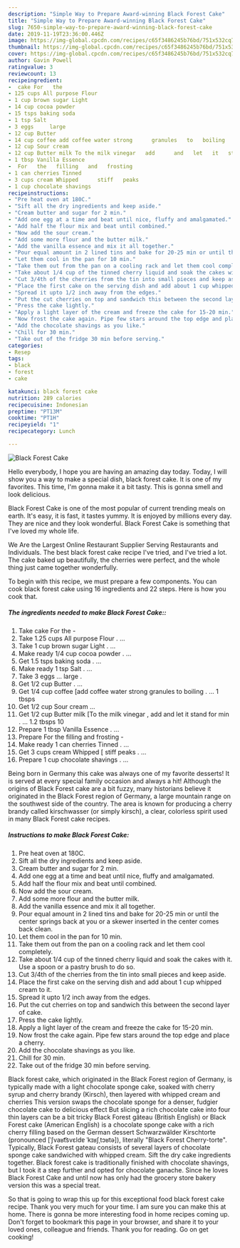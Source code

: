 ```yaml
---
description: "Simple Way to Prepare Award-winning Black Forest Cake"
title: "Simple Way to Prepare Award-winning Black Forest Cake"
slug: 7650-simple-way-to-prepare-award-winning-black-forest-cake
date: 2019-11-19T23:36:00.446Z
image: https://img-global.cpcdn.com/recipes/c65f3486245b76bd/751x532cq70/black-forest-cake-recipe-main-photo.jpg
thumbnail: https://img-global.cpcdn.com/recipes/c65f3486245b76bd/751x532cq70/black-forest-cake-recipe-main-photo.jpg
cover: https://img-global.cpcdn.com/recipes/c65f3486245b76bd/751x532cq70/black-forest-cake-recipe-main-photo.jpg
author: Gavin Powell
ratingvalue: 3
reviewcount: 13
recipeingredient:
-  cake For   the    
- 125 cups All purpose Flour  
- 1 cup brown sugar Light     
- 14 cup cocoa powder  
- 15 tsps baking soda  
- 1 tsp Salt  
- 3 eggs     large    
- 12 cup Butter  
- 14 cup coffee add coffee water strong      granules   to   boiling       1   tbsps
- 12 cup Sour cream 
- 12 cup Butter milk To the milk vinegar   add      and   let   it   stand   for   min    12   tbsps   10
- 1 tbsp Vanilla Essence  
-  For   the   filling   and   frosting 
- 1 can cherries Tinned     
- 3 cups cream Whipped      stiff   peaks  
- 1 cup chocolate shavings  
recipeinstructions:
- "Pre heat oven at 180C."
- "Sift all the dry ingredients and keep aside."
- "Cream butter and sugar for 2 min."
- "Add one egg at a time and beat until nice, fluffy and amalgamated."
- "Add half the flour mix and beat until combined."
- "Now add the sour cream."
- "Add some more flour and the butter milk."
- "Add the vanilla essence and mix it all together."
- "Pour equal amount in 2 lined tins and bake for 20-25 min or until the center springs back at you or a skewer inserted in the center comes back clean."
- "Let them cool in the pan for 10 min."
- "Take them out from the pan on a cooling rack and let them cool completely."
- "Take about 1/4 cup of the tinned cherry liquid and soak the cakes with it. Use a spoon or a pastry brush to do so."
- "Cut 3/4th of the cherries from the tin into small pieces and keep aside."
- "Place the first cake on the serving dish and add about 1 cup whipped cream to it."
- "Spread it upto 1/2 inch away from the edges."
- "Put the cut cherries on top and sandwich this between the second layer of cake."
- "Press the cake lightly."
- "Apply a light layer of the cream and freeze the cake for 15-20 min."
- "Now frost the cake again. Pipe few stars around the top edge and place a cherry."
- "Add the chocolate shavings as you like."
- "Chill for 30 min."
- "Take out of the fridge 30 min before serving."
categories:
- Resep
tags:
- black
- forest
- cake

katakunci: black forest cake
nutrition: 289 calories
recipecuisine: Indonesian
preptime: "PT13M"
cooktime: "PT1H"
recipeyield: "1"
recipecategory: Lunch

---
```



![Black Forest Cake](https://img-global.cpcdn.com/recipes/c65f3486245b76bd/751x532cq70/black-forest-cake-recipe-main-photo.jpg)

Hello everybody, I hope you are having an amazing day today. Today, I will show you a way to make a special dish, black forest cake. It is one of my favorites. This time, I'm gonna make it a bit tasty. This is gonna smell and look delicious.

Black Forest Cake is one of the most popular of current trending meals on earth. It's easy, it is fast, it tastes yummy. It is enjoyed by millions every day. They are nice and they look wonderful. Black Forest Cake is something that I've loved my whole life.

We Are the Largest Online Restaurant Supplier Serving Restaurants and Individuals. The best black forest cake recipe I&#39;ve tried, and I&#39;ve tried a lot. The cake baked up beautifully, the cherries were perfect, and the whole thing just came together wonderfully.


To begin with this recipe, we must prepare a few components. You can cook black forest cake using 16 ingredients and 22 steps. Here is how you cook that.

##### The ingredients needed to make Black Forest Cake::

1. Take  cake For   the    -
1. Take 1.25 cups All purpose Flour . ...
1. Take 1 cup brown sugar Light    . ...
1. Make ready 1/4 cup cocoa powder . ...
1. Get 1.5 tsps baking soda . ...
1. Make ready 1 tsp Salt . ...
1. Take 3 eggs ...    large    .
1. Get 1/2 cup Butter . ...
1. Get 1/4 cup coffee [add coffee water strong      granules   to   boiling    . ...  1   tbsps
1. Get 1/2 cup Sour cream ...
1. Get 1/2 cup Butter milk [To the milk vinegar ,  add      and   let   it   stand   for   min . ...  1.2   tbsps   10
1. Prepare 1 tbsp Vanilla Essence . ...
1. Prepare  For   the   filling   and   frosting -
1. Make ready 1 can cherries Tinned    . ...
1. Get 3 cups cream Whipped     [ stiff   peaks . ...
1. Prepare 1 cup chocolate shavings . ...


Being born in Germany this cake was always one of my favorite desserts! It is served at every special family occasion and always a hit! Although the origins of Black Forest cake are a bit fuzzy, many historians believe it originated in the Black Forest region of Germany, a large mountain range on the southwest side of the country. The area is known for producing a cherry brandy called kirschwasser (or simply kirsch), a clear, colorless spirit used in many Black Forest cake recipes. 

##### Instructions to make Black Forest Cake:

1. Pre heat oven at 180C.
1. Sift all the dry ingredients and keep aside.
1. Cream butter and sugar for 2 min.
1. Add one egg at a time and beat until nice, fluffy and amalgamated.
1. Add half the flour mix and beat until combined.
1. Now add the sour cream.
1. Add some more flour and the butter milk.
1. Add the vanilla essence and mix it all together.
1. Pour equal amount in 2 lined tins and bake for 20-25 min or until the center springs back at you or a skewer inserted in the center comes back clean.
1. Let them cool in the pan for 10 min.
1. Take them out from the pan on a cooling rack and let them cool completely.
1. Take about 1/4 cup of the tinned cherry liquid and soak the cakes with it. Use a spoon or a pastry brush to do so.
1. Cut 3/4th of the cherries from the tin into small pieces and keep aside.
1. Place the first cake on the serving dish and add about 1 cup whipped cream to it.
1. Spread it upto 1/2 inch away from the edges.
1. Put the cut cherries on top and sandwich this between the second layer of cake.
1. Press the cake lightly.
1. Apply a light layer of the cream and freeze the cake for 15-20 min.
1. Now frost the cake again. Pipe few stars around the top edge and place a cherry.
1. Add the chocolate shavings as you like.
1. Chill for 30 min.
1. Take out of the fridge 30 min before serving.


Black forest cake, which originated in the Black Forest region of Germany, is typically made with a light chocolate sponge cake, soaked with cherry syrup and cherry brandy (Kirsch), then layered with whipped cream and cherries This version swaps the chocolate sponge for a denser, fudgier chocolate cake to delicious effect But slicing a rich chocolate cake into four thin layers can be a bit tricky Black Forest gâteau (British English) or Black Forest cake (American English) is a chocolate sponge cake with a rich cherry filling based on the German dessert Schwarzwälder Kirschtorte (pronounced [ˈʃvaʁt͡svɛldɐ ˈkɪʁʃˌtɔʁtə]), literally &#34;Black Forest Cherry-torte&#34;. Typically, Black Forest gateau consists of several layers of chocolate sponge cake sandwiched with whipped cream. Sift the dry cake ingredients together. Black forest cake is traditionally finished with chocolate shavings, but I took it a step further and opted for chocolate ganache. Since he loves Black Forest Cake and until now has only had the grocery store bakery version this was a special treat. 

So that is going to wrap this up for this exceptional food black forest cake recipe. Thank you very much for your time. I am sure you can make this at home. There is gonna be more interesting food in home recipes coming up. Don't forget to bookmark this page in your browser, and share it to your loved ones, colleague and friends. Thank you for reading. Go on get cooking!
